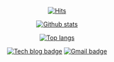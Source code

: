 <div align=center>
  
[![Hits](https://hits.seeyoufarm.com/api/count/incr/badge.svg?url=https%3A%2F%2Fgithub.com%2Fhyojaekim)](https://hits.seeyoufarm.com)

</div>

<div align=center>
  
[![Github stats](https://github-readme-stats.vercel.app/api?username=hyojaekim&show_icons=true&theme=highcontrast&text_color=e6e6e6&bg_color=1d1d1f&hide=stars)](https://github.com/hyojaekim)

</div>

<div align=center>
  
[![Top langs](https://github-readme-stats.vercel.app/api/top-langs/?username=hyojaekim&layout=compact&theme=highcontrast&bg_color=1d1d1f&hide=html)](https://github.com/hyojaekim)

</div>

<div align=center>
  
[![Tech blog badge](https://img.shields.io/badge/-Tech%20blog-grey?style=flat&link=https://hyojaedev.tistory.com/)](https://hyojaedev.tistory.com/)
[![Gmail badge](https://img.shields.io/badge/-Gmail-d14836?style=flat&logo=Gmail&logoColor=white&link=mailto:hyojaekim@gmail.com)](mailto:hyojaekim@gmail.com)

</div>
